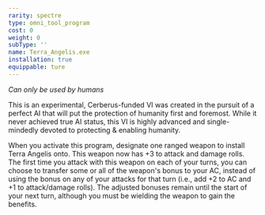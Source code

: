 ```yaml
---
rarity: spectre
type: omni_tool_program
cost: 0
weight: 0
subType: ''
name: Terra_Angelis.exe
installation: true
equippable: ture
---
```

_Can only be used by humans_

This is an experimental, Cerberus-funded VI was created in the pursuit of a perfect AI that will put the protection of
humanity first and foremost. While it never achieved true AI status, this VI is highly advanced and single-mindedly
devoted to protecting & enabling humanity.

When you activate this program, designate one ranged weapon to install Terra Angelis onto. This weapon now has +3 to
attack and damage rolls. The first time you attack with this weapon on each of your turns, you can choose to transfer
some or all of the weapon's bonus to your AC, instead of using the bonus on any of your attacks for that turn
(i.e., add +2 to AC and +1 to attack/damage rolls). The adjusted bonuses remain until the start of your next turn,
although you must be wielding the weapon to gain the benefits.
